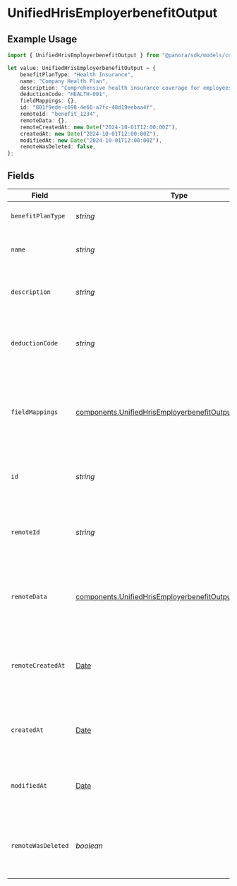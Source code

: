 # UnifiedHrisEmployerbenefitOutput

## Example Usage

```typescript
import { UnifiedHrisEmployerbenefitOutput } from "@panora/sdk/models/components";

let value: UnifiedHrisEmployerbenefitOutput = {
    benefitPlanType: "Health Insurance",
    name: "Company Health Plan",
    description: "Comprehensive health insurance coverage for employees",
    deductionCode: "HEALTH-001",
    fieldMappings: {},
    id: "801f9ede-c698-4e66-a7fc-48d19eebaa4f",
    remoteId: "benefit_1234",
    remoteData: {},
    remoteCreatedAt: new Date("2024-10-01T12:00:00Z"),
    createdAt: new Date("2024-10-01T12:00:00Z"),
    modifiedAt: new Date("2024-10-01T12:00:00Z"),
    remoteWasDeleted: false,
};
```

## Fields

| Field                                                                                                                                | Type                                                                                                                                 | Required                                                                                                                             | Description                                                                                                                          | Example                                                                                                                              |
| ------------------------------------------------------------------------------------------------------------------------------------ | ------------------------------------------------------------------------------------------------------------------------------------ | ------------------------------------------------------------------------------------------------------------------------------------ | ------------------------------------------------------------------------------------------------------------------------------------ | ------------------------------------------------------------------------------------------------------------------------------------ |
| `benefitPlanType`                                                                                                                    | *string*                                                                                                                             | :heavy_minus_sign:                                                                                                                   | The type of the benefit plan                                                                                                         | Health Insurance                                                                                                                     |
| `name`                                                                                                                               | *string*                                                                                                                             | :heavy_minus_sign:                                                                                                                   | The name of the employer benefit                                                                                                     | Company Health Plan                                                                                                                  |
| `description`                                                                                                                        | *string*                                                                                                                             | :heavy_minus_sign:                                                                                                                   | The description of the employer benefit                                                                                              | Comprehensive health insurance coverage for employees                                                                                |
| `deductionCode`                                                                                                                      | *string*                                                                                                                             | :heavy_minus_sign:                                                                                                                   | The deduction code for the employer benefit                                                                                          | HEALTH-001                                                                                                                           |
| `fieldMappings`                                                                                                                      | [components.UnifiedHrisEmployerbenefitOutputFieldMappings](../../models/components/unifiedhrisemployerbenefitoutputfieldmappings.md) | :heavy_minus_sign:                                                                                                                   | The custom field mappings of the object between the remote 3rd party & Panora                                                        | {<br/>"custom_field_1": "value1",<br/>"custom_field_2": "value2"<br/>}                                                               |
| `id`                                                                                                                                 | *string*                                                                                                                             | :heavy_minus_sign:                                                                                                                   | The UUID of the employer benefit record                                                                                              | 801f9ede-c698-4e66-a7fc-48d19eebaa4f                                                                                                 |
| `remoteId`                                                                                                                           | *string*                                                                                                                             | :heavy_minus_sign:                                                                                                                   | The remote ID of the employer benefit in the context of the 3rd Party                                                                | benefit_1234                                                                                                                         |
| `remoteData`                                                                                                                         | [components.UnifiedHrisEmployerbenefitOutputRemoteData](../../models/components/unifiedhrisemployerbenefitoutputremotedata.md)       | :heavy_minus_sign:                                                                                                                   | The remote data of the employer benefit in the context of the 3rd Party                                                              | {<br/>"raw_data": {<br/>"additional_field": "some value"<br/>}<br/>}                                                                 |
| `remoteCreatedAt`                                                                                                                    | [Date](https://developer.mozilla.org/en-US/docs/Web/JavaScript/Reference/Global_Objects/Date)                                        | :heavy_minus_sign:                                                                                                                   | The date when the employer benefit was created in the 3rd party system                                                               | 2024-10-01T12:00:00Z                                                                                                                 |
| `createdAt`                                                                                                                          | [Date](https://developer.mozilla.org/en-US/docs/Web/JavaScript/Reference/Global_Objects/Date)                                        | :heavy_minus_sign:                                                                                                                   | The created date of the employer benefit record                                                                                      | 2024-10-01T12:00:00Z                                                                                                                 |
| `modifiedAt`                                                                                                                         | [Date](https://developer.mozilla.org/en-US/docs/Web/JavaScript/Reference/Global_Objects/Date)                                        | :heavy_minus_sign:                                                                                                                   | The last modified date of the employer benefit record                                                                                | 2024-10-01T12:00:00Z                                                                                                                 |
| `remoteWasDeleted`                                                                                                                   | *boolean*                                                                                                                            | :heavy_minus_sign:                                                                                                                   | Indicates if the employer benefit was deleted in the remote system                                                                   | false                                                                                                                                |